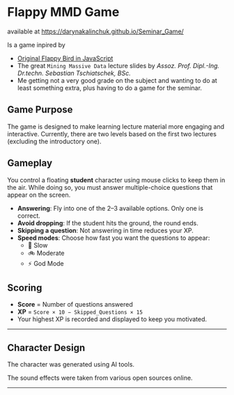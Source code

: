 # Flappy MMD Game
available at https://darynakalinchuk.github.io/Seminar_Game/

Is a game inpired by 
- [Original Flappy Bird in JavaScript](https://github.com/CodeExplainedRepo/Original-Flappy-bird-JavaScript)
- The great `Mining Massive Data` lecture slides by *Assoz. Prof. Dipl.-Ing. Dr.techn. Sebastian Tschiatschek, BSc.*
- Me getting not a very good grade on the subject and wanting to do at least something extra, plus having to do a game for the seminar.

## Game Purpose

The game is designed to make learning lecture material more engaging and interactive. Currently, there are two levels based on the first two lectures (excluding the introductory one).

## Gameplay

You control a floating **student** character using mouse clicks to keep them in the air. While doing so, you must answer multiple-choice questions that appear on the screen.

- **Answering**: Fly into one of the 2–3 available options. Only one is correct.
- **Avoid dropping**: If the student hits the ground, the round ends.
- **Skipping a question**: Not answering in time reduces your XP.
- **Speed modes**: Choose how fast you want the questions to appear:
  - 🐢 Slow
  - 🚲 Moderate
  - ⚡ God Mode

## Scoring

- **Score** = Number of questions answered
- **XP** = `Score × 10 − Skipped_Questions × 15`
- Your highest XP is recorded and displayed to keep you motivated.

---

## Character Design

The character was generated using AI tools.

The sound effects were taken from various open sources online.

---

